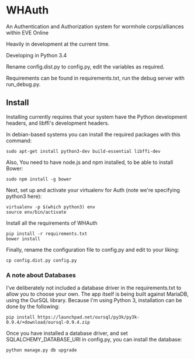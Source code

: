 WHAuth
======

An Authentication and Authorization system for wormhole corps/alliances within EVE Online

Heavily in development at the current time.

Developing in Python 3.4

Rename config.dist.py to config.py, edit the variables as required.

Requirements can be found in requirements.txt, run the debug server with run_debug.py.

## Install

Installing currently requires that your system have the Python development headers, and libffi's development headers.

In debian-based systems you can install the required packages with this command:
```
sudo apt-get install python3-dev build-essential libffi-dev
```

Also, You need to have node.js and npm installed, to be able to install Bower:
```
sudo npm install -g bower
```

Next, set up and activate your virtualenv for Auth (note we're specifying python3 here):
```
virtualenv -p $(which python3) env
source env/bin/activate
```

Install all the requirements of WHAuth
```
pip install -r requirements.txt
bower install
```

Finally, rename the configuration file to config.py and edit to your liking:
```
cp config.dist.py config.py
```

### A note about Databases
I've deliberately not included a database driver in the requirements.txt to allow you to choose your own.
The app itself is being built against MariaDB, using the OurSQL library. Because I'm using Python 3, installation can be done by the following:
```
pip install https://launchpad.net/oursql/py3k/py3k-0.9.4/+download/oursql-0.9.4.zip
```

Once you have installed a database driver, and set SQLALCHEMY_DATABASE_URI in config.py, you can install the database:
```
python manage.py db upgrade
```
